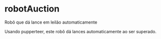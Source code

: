 # robotAuction
Robô que dá lance em leilão automaticamente

Usando pupperteer, este robô dá lances automaticamente ao ser superado. 
